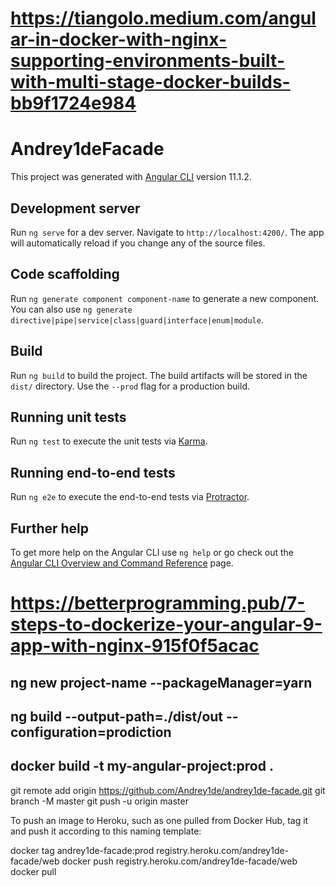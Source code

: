 # https://tiangolo.medium.com/angular-in-docker-with-nginx-supporting-environments-built-with-multi-stage-docker-builds-bb9f1724e984

# Andrey1deFacade

This project was generated with [Angular CLI](https://github.com/angular/angular-cli) version 11.1.2.

## Development server

Run `ng serve` for a dev server. Navigate to `http://localhost:4200/`. The app will automatically reload if you change any of the source files.

## Code scaffolding

Run `ng generate component component-name` to generate a new component. You can also use `ng generate directive|pipe|service|class|guard|interface|enum|module`.

## Build

Run `ng build` to build the project. The build artifacts will be stored in the `dist/` directory. Use the `--prod` flag for a production build.

## Running unit tests

Run `ng test` to execute the unit tests via [Karma](https://karma-runner.github.io).

## Running end-to-end tests

Run `ng e2e` to execute the end-to-end tests via [Protractor](http://www.protractortest.org/).

## Further help

To get more help on the Angular CLI use `ng help` or go check out the [Angular CLI Overview and Command Reference](https://angular.io/cli) page.

# https://betterprogramming.pub/7-steps-to-dockerize-your-angular-9-app-with-nginx-915f0f5acac

## ng new project-name --packageManager=yarn
## ng  build  --output-path=./dist/out --configuration=prodiction
## docker build -t my-angular-project:prod .



git remote add origin https://github.com/Andrey1de/andrey1de-facade.git
git branch -M master
git push -u origin master

To push an image to Heroku, such as one pulled from Docker Hub, tag it and push it according to this naming template:

docker tag andrey1de-facade:prod registry.heroku.com/andrey1de-facade/web
docker push registry.heroku.com/andrey1de-facade/web
docker pull
